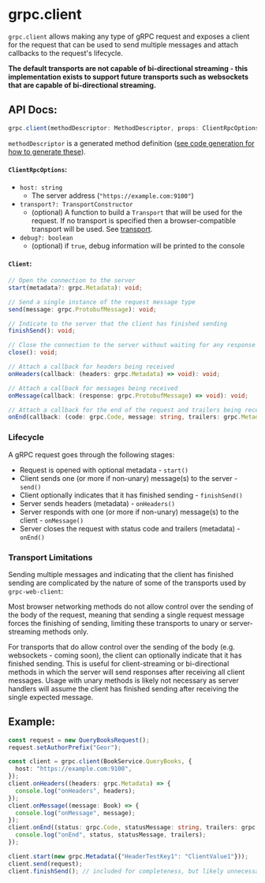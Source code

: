 # grpc.client

`grpc.client` allows making any type of gRPC request and exposes a client for the request that can be used to send multiple messages and attach callbacks to the request's lifecycle.

**The default transports are not capable of bi-directional streaming - this implementation exists to support future transports such as websockets that are capable of bi-directional streaming.**

## API Docs:
```typescript
grpc.client(methodDescriptor: MethodDescriptor, props: ClientRpcOptions): Client;
```

`methodDescriptor` is a generated method definition ([see code generation for how to generate these](code-generation)).

#### `ClientRpcOptions`:

* `host: string`
  * The server address (`"https://example.com:9100"`)
* `transport?: TransportConstructor`
  * (optional) A function to build a `Transport` that will be used for the request. If no transport is specified then a browser-compatible transport will be used. See [transport](transport).
* `debug?: boolean`
  * (optional) if `true`, debug information will be printed to the console

#### `Client`:
```typescript
// Open the connection to the server
start(metadata?: grpc.Metadata): void;

// Send a single instance of the request message type
send(message: grpc.ProtobufMessage): void;

// Indicate to the server that the client has finished sending
finishSend(): void;

// Close the connection to the server without waiting for any response
close(): void;

// Attach a callback for headers being received
onHeaders(callback: (headers: grpc.Metadata) => void): void;

// Attach a callback for messages being received
onMessage(callback: (response: grpc.ProtobufMessage) => void): void;

// Attach a callback for the end of the request and trailers being received
onEnd(callback: (code: grpc.Code, message: string, trailers: grpc.Metadata) => void): void;
```

### Lifecycle
A gRPC request goes through the following stages:

* Request is opened with optional metadata - `start()`
* Client sends one (or more if non-unary) message(s) to the server - `send()`
* Client optionally indicates that it has finished sending - `finishSend()`
* Server sends headers (metadata) - `onHeaders()`
* Server responds with one (or more if non-unary) message(s) to the client - `onMessage()`
* Server closes the request with status code and trailers (metadata) - `onEnd()`

### Transport Limitations

Sending multiple messages and indicating that the client has finished sending are complicated by the nature of some of the transports used by `grpc-web-client`:

Most browser networking methods do not allow control over the sending of the body of the request, meaning that sending a single request message forces the finishing of sending, limiting these transports to unary or server-streaming methods only.

For transports that do allow control over the sending of the body (e.g. websockets - coming soon), the client can optionally indicate that it has finished sending. This is useful for client-streaming or bi-directional methods in which the server will send responses after receiving all client messages. Usage with unary methods is likely not necessary as server handlers will assume the client has finished sending after receiving the single expected message.

## Example:
```typescript
const request = new QueryBooksRequest();
request.setAuthorPrefix("Geor");

const client = grpc.client(BookService.QueryBooks, {
  host: "https://example.com:9100",
});
client.onHeaders((headers: grpc.Metadata) => {
  console.log("onHeaders", headers);
});
client.onMessage((message: Book) => {
  console.log("onMessage", message);
});
client.onEnd((status: grpc.Code, statusMessage: string, trailers: grpc.Metadata) => {
  console.log("onEnd", status, statusMessage, trailers);
});

client.start(new grpc.Metadata({"HeaderTestKey1": "ClientValue1"}));
client.send(request);
client.finishSend(); // included for completeness, but likely unnecessary as the request is unary
```